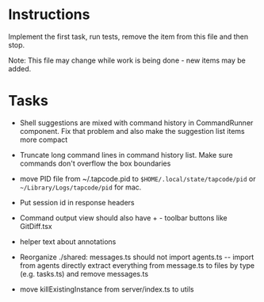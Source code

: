 # Instructions

Implement the first task, run tests, remove the item from this file and then stop.

Note: This file may change while work is being done - new items may be added.

# Tasks

- Shell suggestions are mixed with command history in CommandRunner component. Fix that problem and also make the suggestion list items more compact

- Truncate long command lines in command history list. Make sure commands don't overflow the box boundaries

- move PID file from ~/.tapcode.pid to `$HOME/.local/state/tapcode/pid` or `~/Library/Logs/tapcode/pid` for mac.

- Put session id in response headers

- Command output view should also have + - toolbar buttons like GitDiff.tsx

- helper text about annotations

- Reorganize ./shared:
  messages.ts should not import agents.ts -- import from agents directly
  extract everything from message.ts to files by type (e.g. tasks.ts) and remove messages.ts

- move killExistingInstance from server/index.ts to utils
